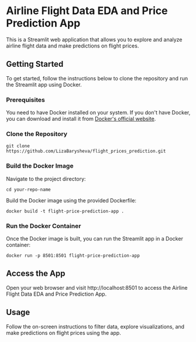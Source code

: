 # Airline Flight Data EDA and Price Prediction App

This is a Streamlit web application that allows you to explore and analyze airline flight data and make predictions on flight prices.

## Getting Started

To get started, follow the instructions below to clone the repository and run the Streamlit app using Docker.

### Prerequisites

You need to have Docker installed on your system. If you don't have Docker, you can download and install it from [Docker's official website](https://docs.docker.com/get-docker/).

### Clone the Repository

```
git clone https://github.com/LizaBarysheva/flight_prices_prediction.git
```

### Build the Docker Image

Navigate to the project directory:

```
cd your-repo-name
```

Build the Docker image using the provided Dockerfile:

```
docker build -t flight-price-prediction-app .
```

### Run the Docker Container

Once the Docker image is built, you can run the Streamlit app in a Docker container:

```
docker run -p 8501:8501 flight-price-prediction-app
```

## Access the App

Open your web browser and visit http://localhost:8501 to access the Airline Flight Data EDA and Price Prediction App.

## Usage

Follow the on-screen instructions to filter data, explore visualizations, and make predictions on flight prices using the app.
